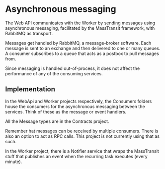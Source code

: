 # Asynchronous messaging

The Web API communicates with the Worker by sending messages using asynchronous messaging, facilitated by the MassTransit framework, with RabbitMQ as transport.

Messages get handled by RabbitMQ, a message-broker software. Each message is sent to an exchange and then delivered to one or many queues. A consumer subscribes to a queue that acts as a postbox to pull messages from. 

Since messaging is handled out-of-process, it does not affect the performance of any of the consuming services.

## Implementation

In the WebApi and Worker projects respectively, the Consumers folders house the consumers for the asynchronous messaging between the services. Think of these as the message or event handlers. 

All the Message types are in the Contracts project.

Remember hat messages can be received by multiple consumers. There is also an option to act as RPC calls. This project is not currently using that as such.

In the Worker project, there is a Notifier service that wraps the MassTransit stuff that publishes an event when the recurring task executes (every minute).  
